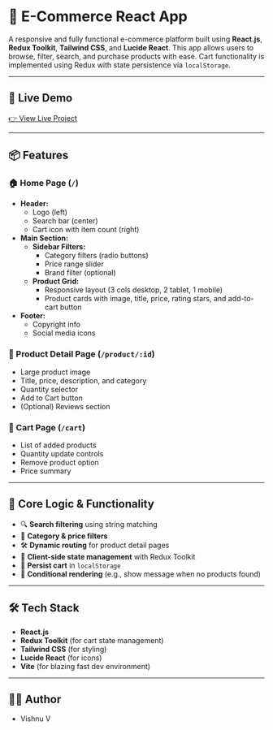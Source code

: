 # 🛒 E-Commerce React App

A responsive and fully functional e-commerce platform built using **React.js**, **Redux Toolkit**, **Tailwind CSS**, and **Lucide React**. This app allows users to browse, filter, search, and purchase products with ease. Cart functionality is implemented using Redux with state persistence via `localStorage`.

---

## 🔗 Live Demo
[👉 View Live Project](https://whatbytes-frontend-six.vercel.app/) <!-- Replace with your actual link -->

---

## 📦 Features

### 🏠 Home Page (`/`)
- **Header:**
  - Logo (left)
  - Search bar (center)
  - Cart icon with item count (right)
- **Main Section:**
  - **Sidebar Filters:**
    - Category filters (radio buttons)
    - Price range slider
    - Brand filter (optional)
  - **Product Grid:**
    - Responsive layout (3 cols desktop, 2 tablet, 1 mobile)
    - Product cards with image, title, price, rating stars, and add-to-cart button
- **Footer:**
  - Copyright info
  - Social media icons

### 📄 Product Detail Page (`/product/:id`)
- Large product image
- Title, price, description, and category
- Quantity selector
- Add to Cart button
- (Optional) Reviews section

### 🛒 Cart Page (`/cart`)
- List of added products
- Quantity update controls
- Remove product option
- Price summary

---

## 🧠 Core Logic & Functionality

- 🔍 **Search filtering** using string matching
- 🧩 **Category & price filters**
- 🛠️ **Dynamic routing** for product detail pages
- 🧠 **Client-side state management** with Redux Toolkit
- 💾 **Persist cart** in `localStorage`
- 🔄 **Conditional rendering** (e.g., show message when no products found)

---

## 🛠️ Tech Stack

- **React.js**
- **Redux Toolkit** (for cart state management)
- **Tailwind CSS** (for styling)
- **Lucide React** (for icons)
- **Vite** (for blazing fast dev environment)

---


## 🧑‍💻 Author
- Vishnu V
